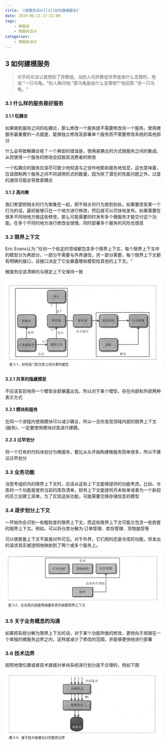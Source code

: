 ```yaml
---
title: '[微服务设计][3][如何建模服务]'
date: 2019-06-21 17:22:00
tags:
    - 微服务
    - 微服务设计
categories:
    - 微服务设计
---
```

## 3 如何建模服务

> 对手的论证让我想到了异教徒。当别人问异教徒世界是由什么支撑时，他说:"一只乌龟。"别人再问他:"那乌龟是由什么支撑呢?"他回答:"另一只乌龟。"

### 3.1 什么样的服务是好服务

#### 3.1.1 松耦合

如果做到服务之间的松耦合，那么修改一个服务就不需要修改另一个服务。使用微服务最重要的一点就是，能够独立修改及部署单个服务而不需要修改系统的其他部分

什么会导致解耦合呢？一个典型的错误是，使用紧耦合的方式做服务之间的集成，从而使得一个服务的修改会招致其消费者的修改

一个松耦合的服务应该尽可能少地知道与之协作地那些服务地信息，这也意味着，应该限制两个服务之间不同调用形式的数量，因为除了潜在的性能问题之外，过度的通信可能会导致紧耦合

#### 3.1.2 高内聚

我们希望把相关的行为聚集在一起，把不相关的行为放到别处。如果要改变某一个行为的话，最好能够只在一个地方进行修改，然后就可以尽快地发布。如果需要在很多不同地地方做这些修改，那么可能需要同时发布多个微服务才能交付这个功能。在多个不同的地方进行修改会很慢，同时部署多个服务的风险也很高

### 3.2 限界上下文

Eric Evans认为:"任何一个给定的领域都包含多个限界上下文，每个限界上下文中的模型分为两部分，一部分不需要与外界通信，另一部分需要，每个限界上下文都有明确的接口，该接口决定了它会暴露哪些模型给其他的上下文。"

微服务应该清晰的与限定上下文保持一致

![](微服务设计-3-如何建模服务/0621_1.png)

#### 3.2.1 共享的隐藏模型

不应该盲目地将一个模型全部暴露出去，所以对于某个模型，存在内部和外部两种表示方式

#### 3.2.1 模块和服务

在同一个进程内使用模块可以减少耦合，所以一旦你发现领域内部的限界上下文(服务)，一定要使用模块对其进行建模。

#### 3.2.3 过早划分

将一个已有的代码块划分为微服务，要比从头开始构建微服务简单很多，所以不建议过早划分

### 3.3 业务功能

当思考组织内的限界上下文时，应该从这些上下文能够提供的功能考虑。比如，仓库的一个功能是提供当前的库存清单，财务上下文能提供月末账单或者为一个新招的员工创建工资单。为了实现这些功能，可能需要交换存储信息的模型

### 3.4 逐步划分上下文

一开始你会识别一些粗粒度的限界上下文，而这些限界上下文可能又包含一些嵌套的限界上下文。例如，可以将仓库分解为:订单管理、库存管理、货物接受等

可以使嵌套上下文不直接对外可见。对于外界，它们用的还是仓库的功能，但发出的请求其实被透明地映射到了两个或多个服务上。

![](微服务设计-3-如何建模服务/0621_3.png)

### 3.5 关于业务概念的沟通

如果把系统分解为限界上下文的话，对于某个功能所做的修改，更倾向于局限在一个单独的微服务边界之内，这样就减少了修改的范围，并能够更快地进行部署

### 3.6 技术边界

按照地理位置或者技术接缝对单块系统进行划分是不合理的，例如下图

![](微服务设计-3-如何建模服务/0621_2.png)